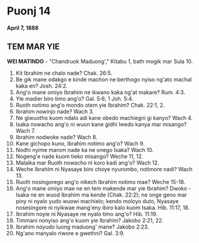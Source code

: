 # Puonj 14
**April 7, 1888**

## TEM MAR YIE

**WEI MATINDO** - "Chandruok Maduong'," Kitabu 1, bath mogik mar Sula 10.

1. Kit Ibrahim ne chalo nade? Chak. 26:5.
2. Be gik mane odakgo e kinde machon ne berthogo nyiso ng'ato machal kaka en? Josh. 24:2.
3. Ang'o mane omiyo Ibrahim ne ikwano kaka ng'at makare? Rum. 4:3.
4. Yie madier biro timo ang'o? Gal. 5:6; 1 Joh. 5:4.
5. Ruoth notimo ang'o mondo otem yie Ibrahim? Chak. 22:1, 2.
6. Ibrahim nowinjo nade? Wach 3.
7. Ne giwuotho kuom ndalo adi kane obedo machiegni gi kanyo? Wach 4.
8. Isaka nowacho ang'o ni wuon kane gidhi lwedo kanya mar misango? Wach 7.
9. Ibrahim nodwoke nade? Wach 8.
10. Kane gichopo kuno, Ibrahim notimo ang'o? Wach 9.
11. Nodhi nyime marom nade ka ne onego Isaka? Wach 10.
12. Nogeng'e nade kuom tieko misango? Weche 11, 12.
13. Malaika mar Ruoth nowacho ni koro kadi ang'o? Wach 12.
14. Weche Ibrahim ni Nyasaye biro choye nyurombo, notimore nadi? Wach 13.
15. Ruoth nosingorego ang'o nikech Ibrahim notimo mae? Weche 15-18.
16. Ang'o mane omiyo mae ne en tem makende mar yie Ibrahim? Dwoko - Isaka ne en wuod Ibrahim ma kende (Chak. 22:2); ne onge geno mar piny ni nyalo yudo wuowi machielo; kendo moloyo duto, Nyasaye nosesingore ni nyikwae mang'eny ibiro kalo kuom Isaka. Hib. 11:17, 18.
17. Ibrahim noyie ni Nyasaye ne nyalo timo ang'o? Hib. 11:19.
18. Timmani nonyiso ang'o kuom yie Ibrahim? Jakobo 2:21, 22.
19. Ibrahim noyudo luong maduong' mane? Jakobo 2:23.
20. Ng'ano manyalo riwore e gwethni? Gal. 3:9.